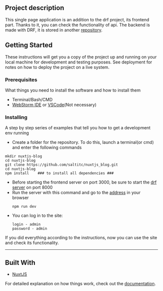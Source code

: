 
## Project description

This single page application is an addition to the drf project, its frontend part. Thanks to it, you can check the functionality of api.
The backend is made with DRF, it is stored in another [repository](https://github.com/saltitc/drf-ff). 


## Getting Started

These instructions will get you a copy of the project up and running on your local machine for development and testing purposes. See deployment for notes on how to deploy the project on a live system.

### Prerequisites

What things you need to install the software and how to install them


+ Terminal/Bash/CMD
+ [WebStorm IDE](https://www.jetbrains.com/ru-ru/webstorm/download/#section=mac) or [VSCode](https://code.visualstudio.com)(Not necessary)



### Installing

A step by step series of examples that tell you how to get a development env running

+ Create a folder for the repository. To do this, launch a terminal(or cmd) and enter the following commands
```
mkdir nuxtjs-blog
cd nuxtjs-blog
git clone https://github.com/saltitc/nuxtjs_blog.git
cd nuxtjs-blog
npm install    ### to install all dependencies ###
```

+ Before starting the frontend server on port 3000, be sure to start the [drf server](https://github.com/saltitc/drf-blog) on port 8000
+ Run the server with this command and go to the [address](http://127.0.0.1:3000/) in your browser
  ```
  npm run dev
  ```
+ You can log in to the site:
  ```
  login - admin
  password - admin
  ```


If you did everything according to the instructions, now you can use the site and check its functionality.
___

## Built With

* [NuxtJS](https://nuxt.com)


For detailed explanation on how things work, check out the [documentation](https://nuxt.com/docs).

